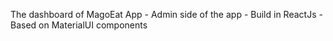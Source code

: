 The dashboard of MagoEat App - Admin side of the app - Build in ReactJs - Based on MaterialUI components
